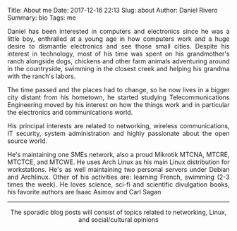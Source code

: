 Title: About me
Date: 2017-12-16 22:13
Slug: about
Author: Daniel Rivero 
Summary: bio
Tags: me

<p style='text-align: justify;'> Daniel has been interested in computers and electronics since he was a little boy, enthralled at a young age in how computers work and a huge desire to dismantle electronics and see those small cities. Despite his interest in technology, most of his time was spent on his grandmother's ranch alongside dogs, chickens and other farm animals adventuring around in the countryside, swimming in the closest creek and helping his grandma with the ranch's labors.</p>

<p style='text-align: justify;'> The time passed and the places had to change, so he now lives in a bigger city distant from his hometown, he started studying Telecommunications Engineering moved by his interest on how the things work and in particular the electronics and communications world.</p>

<p style='text-align: justify;'> His principal interests are related to networking, wireless communications, IT security, system administration and highly passionate about the open source world.</p>

<p style='text-align: justify;'> He's maintaining one SMEs network, also a proud Mikrotik MTCNA, MTCRE, MTCTCE, and MTCWE. He uses Arch Linux as his main Linux distribution for workstations. He's as well maintaining two personal servers under Debian and Archlinux. Other of his activities are: learning French, swimming (2-3 times the week). He loves science, sci-fi and scientific divulgation books, his favorite authors are Isaac Asimov and Carl Sagan</p>

---

<p style='text-align: center;'>The sporadic blog posts will consist of topics related to networking, Linux, and social/cultural opinions</p>

